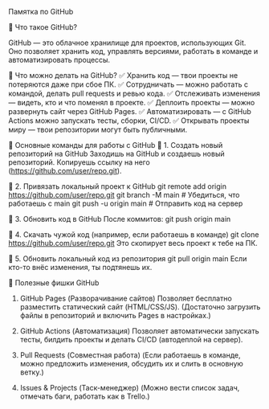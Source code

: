 Памятка по GitHub

🔹 Что такое GitHub?

GitHub — это облачное хранилище для проектов, использующих Git. 
Оно позволяет хранить код, управлять версиями, работать в команде и автоматизировать процессы.

🔹 Что можно делать на GitHub?
✅ Хранить код — твои проекты не потеряются даже при сбое ПК.
✅ Сотрудничать — можно работать с командой, делать pull requests и ревью кода.
✅ Отслеживать изменения — видеть, кто и что поменял в проекте.
✅ Деплоить проекты — можно развернуть сайт через GitHub Pages.
✅ Автоматизировать — с GitHub Actions можно запускать тесты, сборки, CI/CD.
✅ Открывать проекты миру — твои репозитории могут быть публичными.

🔹 Основные команды для работы с GitHub
📌 1. Создать новый репозиторий на GitHub
Заходишь на GitHub и создаешь новый репозиторий.
Копируешь ссылку на него (https://github.com/user/repo.git).

📌 2. Привязать локальный проект к GitHub
git remote add origin https://github.com/user/repo.git
git branch -M main  # Убедиться, что работаешь с main
git push -u origin main  # Отправить код на сервер

📌 3. Обновить код в GitHub
После коммитов:
git push origin main

📌 4. Скачать чужой код (например, если работаешь в команде)
git clone https://github.com/user/repo.git
Это скопирует весь проект к тебе на ПК.

📌 5. Обновить локальный код из репозитория
git pull origin main
Если кто-то внёс изменения, ты подтянешь их.

🔹 Полезные фишки GitHub
1. GitHub Pages (Разворачивание сайтов)
Позволяет бесплатно разместить статический сайт (HTML/CSS/JS).
   (Достаточно загрузить файлы в репозиторий и включить Pages в настройках.)
2. GitHub Actions (Автоматизация)
Позволяет автоматически запускать тесты, билдить проекты и делать CI/CD (автодеплой на сервер).

3. Pull Requests (Совместная работа)
   (Если работаешь в команде, можно предложить изменения, обсудить их и слить в основную ветку.)

4. Issues & Projects (Таск-менеджер)
   (Можно вести список задач, отмечать баги, работать как в Trello.)

